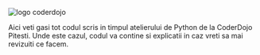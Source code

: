 ![logo coderdojo](https://scontent.fotp3-3.fna.fbcdn.net/v/t1.0-9/42628365_864070767314865_627706712941395968_n.jpg?_nc_cat=103&_nc_oc=AQn3u3q3XUxC-72rSXQWIdVVfbL1LsbjDG6dG5syJkR_FF-kMpHDBl2kIIeWMgJSmUQ&_nc_ht=scontent.fotp3-3.fna&oh=39c96ee31156c82b47a51c902ee5ecf8&oe=5E29FDFC)

Aici veti gasi tot codul scris in timpul atelierului de Python de la CoderDojo Pitesti. Unde este cazul, codul va contine si explicatii in caz vreti sa mai revizuiti ce facem.
